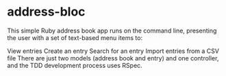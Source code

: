 # address-bloc

This simple Ruby address book app runs on the command line, presenting the user with a set of text-based menu items to:

View entries
Create an entry
Search for an entry
Import entries from a CSV file
There are just two models (address book and entry) and one controller, and the TDD development process uses RSpec.
